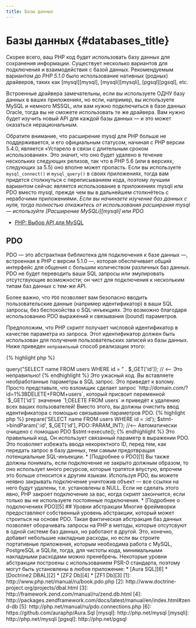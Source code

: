 ```yaml
---
title: Базы данных
---
```


# Базы данных {#databases_title}

Скорее всего, ваш PHP код будет использовать базу данных для сохранения информации. Существует несколько вариантов для подключения и взаимодействия с базой данных. Рекомендуемым вариантом _до PHP 5.1.0_ было использование нативных (родных) драйверов, таких как [mysql][mysql], [mysqli][mysqli], [pgsql][pgsql], etc.

Встроенные драйвера замечательны, если вы используете ОДНУ базу данных в ваших приложениях, но если, например, вы используете MySQL и немного MSSQL, или вам нужно подключиться в базе данных Oracle, тогда вы не сможете использовать те же драйвера. Вам нужно будет изучить новый API для каждой базы данных &mdash; и это может оказаться нерациональным.

Обратите внимание, что расширение mysql для PHP больше не поддерживается, и его официальным статусом, начиная с PHP версии 5.4.0, является «Устарело в связи с длительным сроком использования». Это значит, что оно будет удалено в течение нескольких следующих релизов, так что в PHP 5.6 (или в версиях, следующих за 5.5) оно вполне может пропасть. Если вы используете `mysql_connect()` и `mysql_query()` в своих приложениях, тогда вам придется столкнуться с переписыванием кода, поэтому лучшим вариантом сейчас является использование в приложениях mysqli или PDO вместо mysql, прежде чем вы в дальнейшем столкнётесь с нерабочими приложениями. _Если вы начинаете изучение баз данных с нуля, тогда полностью откажитесь от использования расширения mysql &mdash; используйте [Расширение MySQLi][mysqli] или PDO._

* [PHP: Выбор API для MySQL](http://php.net/manual/ru/mysqlinfo.api.choosing.php)

## PDO

PDO &mdash; это абстрактная библиотека для подключения к базе данных &mdash;, встроенная в PHP с версии 5.1.0 &mdash;, которая обеспечивает общий интерфейс для общения с большим количеством различных баз данных. PDO не будет переводить ваши SQL запросы или эмулировать отсутствующие возможности; он чист для подключения к нескольким типам баз данных с тем-же API.

Более важно, что `PDO` позволяет вам безопасно вводить пользовательские данные (например идентификатор) в ваши SQL запросы, без беспокойства о SQL-инъекциях. Это возможно благодаря использованию PDO выражений и связывания (bound) параметров.

Предположим, что PHP скрипт получает числовой идентификатор в качестве параметра из запроса. Этот идентификатор должен быть использован для получения пользовательских записей из базы данных. Ниже приведен `неправильный` способ реализации этого:

{% highlight php %}
<?php
$pdo = new PDO('sqlite:users.db');
$pdo->query("SELECT name FROM users WHERE id = " . $_GET['id']); // <-- Это неправильно!
{% endhighlight %}

Это ужасный код. Вы вставляете необработанные параметры в SQL запрос. Это приведет к взлому. Просто представьте, что взломщик сделает запрос `http://domain.com/?id=1%3BDELETE+FROM+users`, который присвоит переменной `$_GET['id']` значение `1;DELETE FROM users` и приведёт к удалению всех ваших пользователей! Вместо этого, вы должны очистить ввод идентификатора с помощью связывания параметров PDO.

{% highlight php %}
<?php
$pdo = new PDO('sqlite:users.db');
$stmt = $pdo->prepare('SELECT name FROM users WHERE id = :id');
$stmt->bindParam(':id', $_GET['id'], PDO::PARAM_INT); //<-- Автоматически очищено с помощью PDO
$stmt->execute();
{% endhighlight %}

Это правильный код. Он использует связанный параметр в выражении PDO. Это позволяет избежать ввода некоректного ID, перед тем, как передать запрос в базу данных, тем самым предотвращая потенциальные SQL-инъекции.

* [Подробнее о PDO][1]

Вы также должны понимать, если подключение не закрыто должным образом, то оно использует много ресурсов, которые тратятся впустую, впрочем это больше относится к другим языкам. Используя PDO, вы можете неявно закрывать подключение уничтожив объект &mdash; все ссылки на него будут удалены, т.е. установлены в NULL. Если не сделать этого явно, PHP закроет подключение за вас, когда скрипт закончится, если только вы не используете постоянные подключения.

* [Подробнее о подключениях PDO][5]

## Уровни абстракции

Многие фреймворки предоставляют собственный уровень абстракции, который может строиться на основе PDO. Такая фактическая абстракция баз данных позволяет оборачивать запросы на PHP в методы, которые отсутсвуют в одной системе баз данных, но работают в другой. Это, конечно, добавит небольшие накладные расходы, но если вы строите портативные приложения, которым необходима работа с MySQL, PostgreSQL и SQLite, тогда, для чистоты кода, минимальными накладными расходами можно пренебречь.

Некоторые уровни абстракции построены с использованием PSR-0 стандарта, поэтому могут быть установлены в любое приложение:

* [Aura SQL][6]
* [Doctrine2 DBAL][2]
* [ZF2 Db][4]
* [ZF1 Db][3]

[1]: http://www.php.net/manual/ru/book.pdo.php
[2]: http://www.doctrine-project.org/projects/dbal.html
[3]: http://framework.zend.com/manual/ru/zend.db.html
[4]: http://packages.zendframework.com/docs/latest/manual/en/index.html#zend-db
[5]: http://php.net/manual/ru/pdo.connections.php
[6]: https://github.com/auraphp/Aura.Sql

[mysql]: http://php.net/mysql
[mysqli]: http://php.net/mysqli
[pgsql]: http://php.net/pgsql
